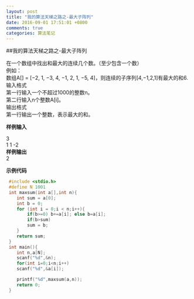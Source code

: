 ```yaml
---
layout: post
title: "我的算法天梯之路之-最大子阵列"
date: 2016-09-01 17:51:01 +0800
comments: true
categories: 算法笔记
---
```

##我的算法天梯之路之-最大子阵列
>
在一个数组中找出和最大的连续几个数。（至少包含一个数）<br/>
例如：<br/>
数组A[] = [−2, 1, −3, 4, −1, 2, 1, −5, 4]，则连续的子序列[4,−1,2,1]有最大的和6.<br/>
输入格式<br/>
第一行输入一个不超过1000的整数n。<br/>
第二行输入n个整数A[i]。<br/>
输出格式<br/>
第一行输出一个整数，表示最大的和。<br/>

**样例输入**

>
3<br/>
1 1 -2<br/>
**样例输出**
<br/>
2<br/>

**示例代码**
```c
 #include <stdio.h>
 #define N 1001
 int maxsum(int a[],int n){
    int sum = a[0];
    int b = 0;
    for (int i = 0;i < n;i++){
        if(b>=0) b+=a[i]; else b=a[i];
        if(b>sum)
        sum = b;
    }
    return sum;
 }
 int main(){
    int n,a[N];
    scanf("%d",&n);
    for(int i=0;i<n;i++)
    scanf("%d",&a[i]);

    printf("%d",maxsum(a,n));
    return 0;
 }
```


